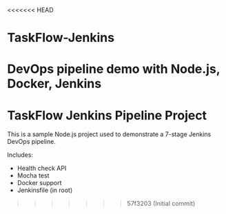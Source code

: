 <<<<<<< HEAD
# TaskFlow-Jenkins
DevOps pipeline demo with Node.js, Docker, Jenkins
=======
# TaskFlow Jenkins Pipeline Project

This is a sample Node.js project used to demonstrate a 7-stage Jenkins DevOps pipeline.

Includes:
- Health check API
- Mocha test
- Docker support
- Jenkinsfile (in root)
>>>>>>> 57f3203 (Initial commit)
